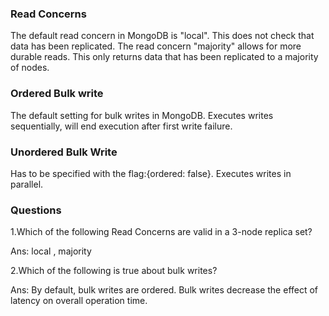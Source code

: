 ### Read Concerns
The default read concern in MongoDB is "local". This does not check that data has been replicated.
The read concern "majority" allows for more durable reads. This only returns data that has been replicated to a majority of nodes.

### Ordered Bulk write
The default setting for bulk writes in MongoDB. Executes writes sequentially, will end execution after first write failure.

### Unordered Bulk Write
Has to be specified with the flag:{ordered: false}. Executes writes in parallel.

### Questions
1.Which of the following Read Concerns are valid in a 3-node replica set?

Ans: local , majority

2.Which of the following is true about bulk writes?

Ans:
By default, bulk writes are ordered.
Bulk writes decrease the effect of latency on overall operation time.
